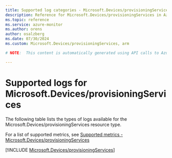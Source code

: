 ```yaml
---
title: Supported log categories - Microsoft.Devices/provisioningServices
description: Reference for Microsoft.Devices/provisioningServices in Azure Monitor Logs.
ms.topic: reference
ms.service: azure-monitor
ms.author: orens
author: osalzberg
ms.date: 07/30/2024
ms.custom: Microsoft.Devices/provisioningServices, arm

# NOTE:  This content is automatically generated using API calls to Azure. Any edits made on these files will be overwritten in the next run of the script. 

---
```





# Supported logs for Microsoft.Devices/provisioningServices  
The following table lists the types of logs available for the Microsoft.Devices/provisioningServices resource type.
  
  
  
For a list of supported metrics, see [Supported metrics - Microsoft.Devices/provisioningServices](../supported-metrics/microsoft-devices-provisioningservices-metrics.md)  
  

  
[!INCLUDE [Microsoft.Devices/provisioningServices](./includes/microsoft-devices-provisioningservices-logs-include.md)]  
  

